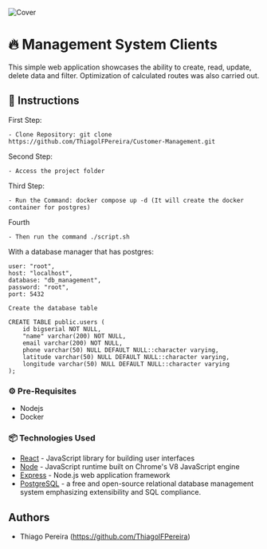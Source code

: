 ![Cover](https://i.imgur.com/zo9hVvQ.png)

# 🔥 Management System Clients
This simple web application showcases the ability to create, read, update, delete data and filter. 
Optimization of calculated routes was also carried out.

## 🔨 Instructions

First Step:
```
- Clone Repository: git clone https://github.com/ThiagolFPereira/Customer-Management.git
```

Second Step:
```
- Access the project folder
```

Third Step:
```
- Run the Command: docker compose up -d (It will create the docker container for postgres)
```

Fourth
```
- Then run the command ./script.sh
```

With a database manager that has postgres:

```
user: "root",
host: "localhost",
database: "db_management",
password: "root",
port: 5432

Create the database table

CREATE TABLE public.users (
	id bigserial NOT NULL,
	"name" varchar(200) NOT NULL,
	email varchar(200) NOT NULL,
	phone varchar(50) NULL DEFAULT NULL::character varying,
	latitude varchar(50) NULL DEFAULT NULL::character varying,
	longitude varchar(50) NULL DEFAULT NULL::character varying
);
```

### ⚙️ Pre-Requisites

- Nodejs
- Docker

### 📦 Technologies Used 

* [React](https://reactjs.org/docs/create-a-new-react-app.html) - JavaScript library for building user interfaces
* [Node](https://www.npmjs.com/package/node) - JavaScript runtime built on Chrome's V8 JavaScript engine
* [Express](https://expressjs.com/) - Node.js web application framework
* [PostgreSQL](https://www.postgresql.org/) - a free and open-source relational database management system emphasizing extensibility and SQL compliance.


## Authors
* Thiago Pereira (https://github.com/ThiagolFPereira)